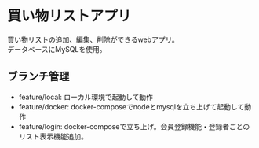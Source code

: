 # 買い物リストアプリ
買い物リストの追加、編集、削除ができるwebアプリ。   
データベースにMySQLを使用。

## ブランチ管理
* feature/local:  ローカル環境で起動して動作
* feature/docker: docker-composeでnodeとmysqlを立ち上げて起動して動作
* feature/login:  docker-composeで立ち上げ。会員登録機能・登録者ごとのリスト表示機能追加。
